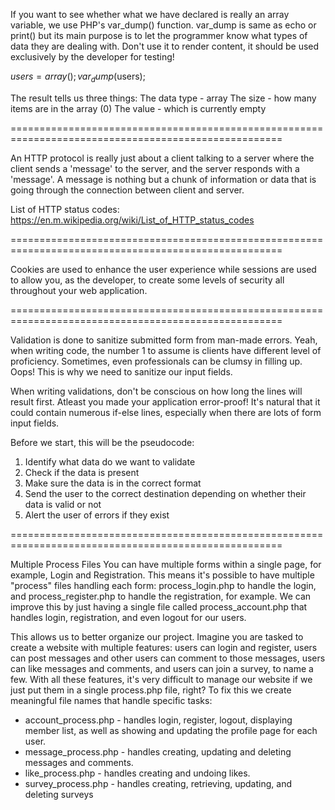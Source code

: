 If you want to see whether what we have declared is really an array variable, we use PHP's var_dump() function. var_dump is same as echo or print() but its main purpose is to let the programmer know what types of data they are dealing with. Don't use it to render content, it should be used exclusively by the developer for testing!

$users = array();
var_dump($users);

The result tells us three things:
    The data type - array
    The size - how many items are in the array (0)
    The value - which is currently empty

=====================================================================================================

An HTTP protocol is really just about a client talking to a server where the client sends a 'message' to the server, and the server responds with a 'message'. A message is nothing but a chunk of information or data that is going through the connection between client and server. 

List of HTTP status codes:
https://en.m.wikipedia.org/wiki/List_of_HTTP_status_codes

=====================================================================================================

Cookies are used to enhance the user experience while sessions are used to allow you, as the developer, to create some levels of security all throughout your web application.

=====================================================================================================

Validation is done to sanitize submitted form from man-made errors. Yeah, when writing code, the number 1 to assume is clients have different level of proficiency. Sometimes, even professionals can be clumsy in filling up. Oops! This is why we need to sanitize our input fields.

When writing validations, don't be conscious on how long the lines will result first. Atleast you made your application error-proof! It's natural that it could contain numerous if-else lines, especially when there are lots of form input fields.

Before we start, this will be the pseudocode:

1. Identify what data do we want to validate
2. Check if the data is present
3. Make sure the data is in the correct format
4. Send the user to the correct destination depending on whether their data is valid or not
5. Alert the user of errors if they exist

=====================================================================================================

Multiple Process Files
You can have multiple forms within a single page, for example, Login and Registration. This means it's possible to have multiple "process" files handling each form: process_login.php to handle the login, and process_register.php to handle the registration, for example. We can improve this by just having a single file called process_account.php that handles login, registration, and even logout for our users.

This allows us to better organize our project. Imagine you are tasked to create a website with multiple features: users can login and register, users can post messages and other users can comment to those messages, users can like messages and comments, and users can join a survey, to name a few. With all these features, it's very difficult to manage our website if we just put them in a single process.php file, right? To fix this we create meaningful file names that handle specific tasks:

* account_process.php - handles login, register, logout, displaying member list, as well as showing and updating the profile page for each user.
* message_process.php - handles creating, updating and deleting messages and comments.
* like_process.php - handles creating and undoing likes.
* survey_process.php - handles creating, retrieving, updating, and deleting surveys